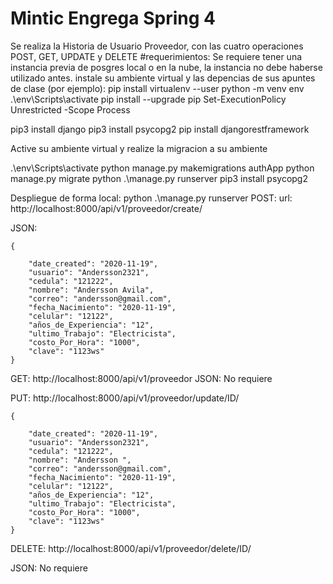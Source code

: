 # Mintic Engrega Spring 4
 Se realiza la Historia de Usuario Proveedor, con las cuatro operaciones POST, GET, UPDATE y DELETE
#requerimientos: Se requiere tener una instancia previa de posgres local o en la nube, la instancia 
no debe haberse utilizado antes.
instale su ambiente virtual y las depencias de sus apuntes de clase (por ejemplo):
pip install virtualenv --user
python -m  venv env
 .\env\Scripts\activate
pip install --upgrade pip
Set-ExecutionPolicy Unrestricted -Scope Process

pip3 install django
pip3 install psycopg2
pip install djangorestframework

Active su ambiente virtual y realize la migracion a su ambiente

.\env\Scripts\activate 
python manage.py makemigrations authApp
python  manage.py  migrate
python .\manage.py runserver
pip3 install psycopg2 

Despliegue de forma local:
 python .\manage.py runserver
POST:
url:              http://localhost:8000/api/v1/proveedor/create/

JSON:


    {
 
        "date_created": "2020-11-19",
        "usuario": "Andersson2321",
        "cedula": "121222",
        "nombre": "Andersson Avila",
        "correo": "andersson@gmail.com",
        "fecha_Nacimiento": "2020-11-19",
        "celular": "12122",
        "años_de_Experiencia": "12",
        "ultimo_Trabajo": "Electricista",
        "costo_Por_Hora": "1000",
        "clave": "1123ws"
    }

GET:             http://localhost:8000/api/v1/proveedor
JSON: No requiere


PUT:             http://localhost:8000/api/v1/proveedor/update/ID/



    {

        "date_created": "2020-11-19",
        "usuario": "Andersson2321",
        "cedula": "121222",
        "nombre": "Andersson ",
        "correo": "andersson@gmail.com",
        "fecha_Nacimiento": "2020-11-19",
        "celular": "12122",
        "años_de_Experiencia": "12",
        "ultimo_Trabajo": "Electricista",
        "costo_Por_Hora": "1000",
        "clave": "1123ws"
    }
DELETE:          http://localhost:8000/api/v1/proveedor/delete/ID/

JSON: No requiere

